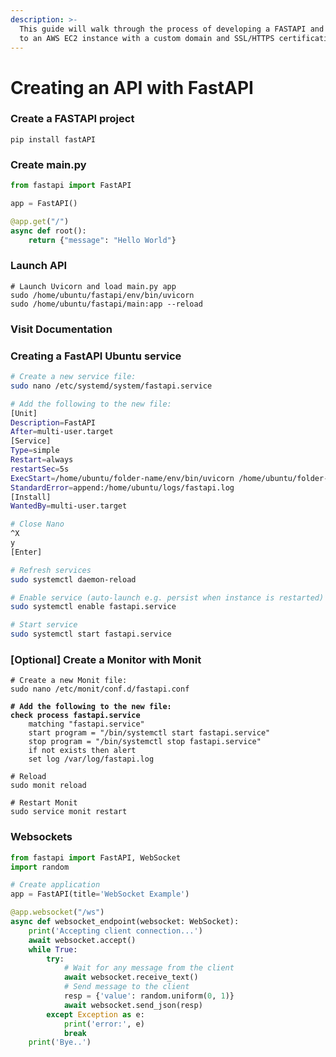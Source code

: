 ```yaml
---
description: >-
  This guide will walk through the process of developing a FASTAPI and deploying
  to an AWS EC2 instance with a custom domain and SSL/HTTPS certification.
---
```


# Creating an API with FastAPI

### Create a FASTAPI project

```
pip install fastAPI
```

### Create main.py

```python
from fastapi import FastAPI

app = FastAPI()

@app.get("/")
async def root():
    return {"message": "Hello World"}
```

### Launch API

```shell
# Launch Uvicorn and load main.py app
sudo /home/ubuntu/fastapi/env/bin/uvicorn 
sudo /home/ubuntu/fastapi/main:app --reload
```

### Visit Documentation

### Creating a FastAPI Ubuntu service

```bash
# Create a new service file:
sudo nano /etc/systemd/system/fastapi.service

# Add the following to the new file:
[Unit]
Description=FastAPI
After=multi-user.target
[Service]
Type=simple
Restart=always
restartSec=5s
ExecStart=/home/ubuntu/folder-name/env/bin/uvicorn /home/ubuntu/folder-name/main:app --reload --port 8000 --host 0.0.0.0 >StandardOutput=append:/home/ubuntu/logs/fastapi.log
StandardError=append:/home/ubuntu/logs/fastapi.log
[Install]
WantedBy=multi-user.target

# Close Nano
^X
y
[Enter]

# Refresh services
sudo systemctl daemon-reload

# Enable service (auto-launch e.g. persist when instance is restarted)
sudo systemctl enable fastapi.service

# Start service
sudo systemctl start fastapi.service
```

### \[Optional] Create a Monitor with Monit

<pre class="language-bash"><code class="lang-bash"># Create a new Monit file:
sudo nano /etc/monit/conf.d/fastapi.conf

<strong># Add the following to the new file:
</strong><strong>check process fastapi.service
</strong>    matching "fastapi.service"
    start program = "/bin/systemctl start fastapi.service"
    stop program = "/bin/systemctl stop fastapi.service"
    if not exists then alert
    set log /var/log/fastapi.log

# Reload
sudo monit reload

# Restart Monit
sudo service monit restart</code></pre>

### Websockets

```python
from fastapi import FastAPI, WebSocket
import random

# Create application
app = FastAPI(title='WebSocket Example')

@app.websocket("/ws")
async def websocket_endpoint(websocket: WebSocket):
    print('Accepting client connection...')
    await websocket.accept()
    while True:
        try:
            # Wait for any message from the client
            await websocket.receive_text()
            # Send message to the client
            resp = {'value': random.uniform(0, 1)}
            await websocket.send_json(resp)
        except Exception as e:
            print('error:', e)
            break
    print('Bye..')
```

